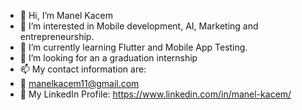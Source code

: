 - 👋 Hi, I’m Manel Kacem
- 👀 I’m interested in Mobile development, AI, Marketing and entrepreneurship.
- 🌱 I’m currently learning Flutter and Mobile App Testing.
- 💞️ I’m looking for an a graduation internship 
- 📫 My contact information are:
- 📩 manelkacem11@gmail.com
- 🔗 My LinkedIn Profile: https://www.linkedin.com/in/manel-kacem/

<!---
manelk/manelk is a ✨ special ✨ repository because its `README.md` (this file) appears on your GitHub profile.
You can click the Preview link to take a look at your changes.
--->
